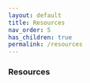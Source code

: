 ```yaml
---
layout: default
title: Resources
nav_order: 5
has_children: true
permalink: /resources
---
```


### Resources